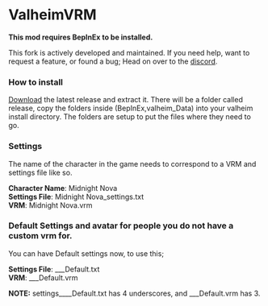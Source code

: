 # ValheimVRM

**This mod requires BepInEx to be installed.**

This fork is actively developed and maintained. If you need help, want to request a feature, or found a bug; Head on over to the [discord](https://discord.gg/q3wuVMCvXE).

### How to install 
[Download](https://github.com/aMidnightNova/ValheimVRM/releases/latest) the latest release and extract it. There will be a folder called release, copy the folders inside (BepInEx,valheim_Data) into your valheim install directory.
The folders are setup to put the files where they need to go.


### Settings
The name of the character in the game needs to correspond to a VRM and settings file like so.

**Character Name**: Midnight Nova \
**Settings File**: Midnight Nova_settings.txt \
**VRM**: Midnight Nova.vrm


### Default Settings and avatar for people you do not have a custom vrm for.

You can have Default settings now, to use this;

**Settings File**: ___Default.txt \
**VRM**: ___Default.vrm

**NOTE:** settings____Default.txt has 4 underscores, and ___Default.vrm has 3.
